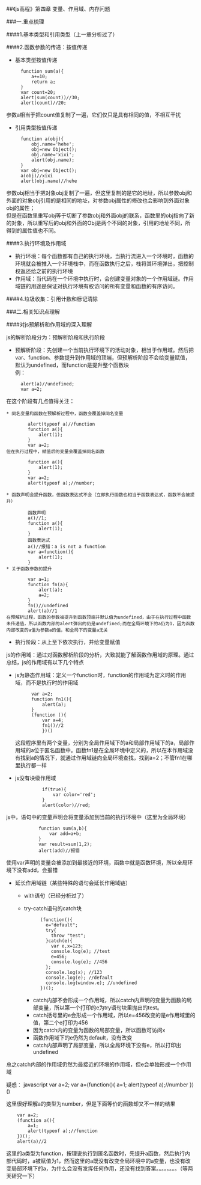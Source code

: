 ##《js高程》第四章 变量、作用域、内存问题

###一.重点梳理

####1.基本类型和引用类型（上一章分析过了）

####2.函数参数的传递：按值传递

* 基本类型按值传递

		function sum(a){
			a+=10;
			return a;
		}
		var count=20;
		alert(sum(count))//30;
		alert(count)//20;
参数a相当于把count值复制了一遍，它们仅只是具有相同的值，不相互干扰

* 引用类型按值传递

		function a(obj){
			obj.name='hehe';
			obj=new Object();
			obj.name='xixi';
			alert(obj.name);
		}
		var obj=new Object();
		a(obj)//xixi
		alert(obj.name)//hehe
参数obj相当于把对象obj复制了一遍，但这里复制的是它的地址，所以参数obj和外面的对象obj引用的是相同的地址，对参数obj属性的修改也会影响到外面对象obj的属性；  
但是在函数里重写obj等于切断了参数obj和外面obj的联系，函数里的obj指向了新的对象，所以重写后的obj和外面的Obj是两个不同的对象，引用的地址不同，所得到的属性值也不同。

####3.执行环境及作用域

* 执行环境：每个函数都有自己的执行环境，当执行流进入一个环境时，函数的环境就会被推入一个环境栈中，而在函数执行之后，栈将其环境弹出，把控制权返还给之前的执行环境
* 作用域：当代码在一个环境中执行时，会创建变量对象的一个作用域链。作用域链的用途是保证对执行环境有权访问的所有变量和函数的有序访问。

####4.垃圾收集：引用计数和标记清除

###二.相关知识点理解

####对js预解析和作用域的深入理解

js的解析阶段分为：预解析阶段和执行阶段

* 预解析阶段：先创建一个当前执行环境下的活动对象，相当于作用域。然后把var、function、参数提升到作用域的顶端，但预解析阶段不会给变量赋值，默认为undefined，而function是提升整个函数块  
例：

		alert(a)//undefined;
		var a=2;
在这个阶段有几点值得关注：

	* 同名变量和函数在预解析过程中，函数会覆盖掉同名变量
	
			alert(typeof a)//function
			function a(){
				alert(1);
			}
			var a=2;
	但在执行过程中，赋值后的变量会覆盖掉同名函数
			
			function a(){
				alert(1);
			}
			var a=2;
			alert(typeof a);//number;

	* 函数声明会提升函数，但函数表达式不会（立即执行函数也相当于函数表达式，函数不会被提升）
			
			函数声明
			a()//1;
			function a(){
				alert(1);
			}
			函数表达式
			a()//报错：a is not a function
			var a=function(){
				alert(1);
			}
	* 关于函数参数的提升
	
			var a=1;
			function fn(a){
				alert(a);
				a=2;
			}
			fn()//undefined
			alert(a)//1
	在预解析过程，函数的参数被提升到函数顶端并默认值为undefined，由于在执行过程中函数未传递值，所以函数内部的alert弹出的仍是undefined;而在全局环境下的a仍为1，因为函数内部改变的a值为参数a的值，和全局下的变量a无关

*	执行阶段：从上至下依次执行，并给变量赋值
	
js的作用域：通过对函数解析阶段的分析，大致就能了解函数作用域的原理。通过总结，js的作用域有以下几个特点

* js为静态作用域：定义一个function时，function的作用域为定义时的作用域，而不是执行时的作用域
	
			var a=2;	
			function fn1(){
				alert(a);
			}
			(function (){
				var a=4;
				fn1()//2
				})()

	这段程序里有两个变量，分别为全局作用域下的a和局部作用域下的a，局部作用域的a位于匿名函数中。函数fn1是在全局环境中定义的，所以在本作用域没有找到a的情况下，就通过作用域链向全局环境查找，找到a=2；不管fn1在哪里执行都一样

* js没有块级作用域
	
				if(true){
					var color='red';
				}
				alert(color)//red;

js中，语句中的变量声明会将变量添加到当前的执行环境中（这里为全局环境）

				function sum(a,b){
					var add=a+b;
				}
				var result=sum(1,2);
				alert(add)//报错
使用var声明的变量会被添加到最接近的环境，函数中就是函数环境，所以全局环境下没有add，会报错

* 延长作用域链（某些特殊的语句会延长作用域链）

	* with语句（已经分析过了）
	* try-catch语句的catch块
	
				(function(){
				  e="default";
				  try{
				    throw "test";
				  }catch(e){
				    var e,x=123;
				    console.log(e); //test
				    e=456;
				    console.log(e); //456
				  };
				  console.log(x); //123
				  console.log(e); //default
				  console.log(window.e); //undefined
				})();
			
		* catch内部不会形成一个作用域，所以catch内声明的变量为函数的局部变量，所以第一个打印的e为try语句块里抛出的test。
		* catch括号里的e会形成一个作用域，所以e=456改变的是e作用域里的值，第二个e打印为456
		* 因为catch内的变量为函数的局部变量，所以函数可访问x
		* 函数作用域下的e仍然为default，没有改变
		* catch内部声明了局部变量，所以全局环境下没有e，所以打印出undefined  
		
总之catch内部的作用域仍然为最接近的环境的作用域，但e会单独形成一个作用域

疑惑：
		javascript
		var a=2;
		var a=(function(){
			a=1;
			alert(typeof a);//number
		})()

这里很好理解a的类型为number，但是下面等价的函数却又不一样的结果

		var a=2;
		(function a(){
			a=1;
			alert(typeof a);//function
		})();
		alert(a)//2

这里的a类型为function，按理说执行到匿名函数时，先提升a函数，然后执行内部代码时，a被赋值为1，然而这里的a既没有改变全局环境中的a变量，也没有改变局部环境下的a，为什么会没有发挥任何作用，还没有找到答案。。。。。。。。（等两天研究一下）